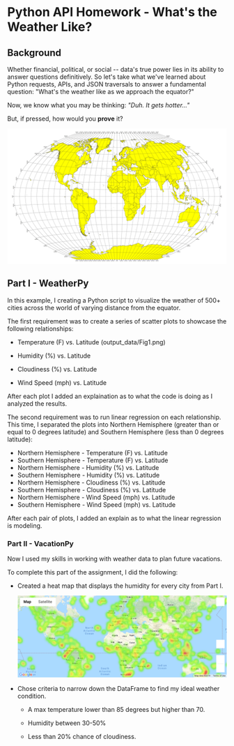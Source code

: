 # Python API Homework - What's the Weather Like?

## Background

Whether financial, political, or social -- data's true power lies in its ability to answer questions definitively. So let's take what we've learned about Python requests, APIs, and JSON traversals to answer a fundamental question: "What's the weather like as we approach the equator?"

Now, we know what you may be thinking: _"Duh. It gets hotter..."_

But, if pressed, how would you **prove** it?

![Equator](Images/equatorsign.png)


## Part I - WeatherPy

In this example, I creating a Python script to visualize the weather of 500+ cities across the world of varying distance from the equator.

The first requirement was to create a series of scatter plots to showcase the following relationships:

* Temperature (F) vs. Latitude
(output_data/Fig1.png)

* Humidity (%) vs. Latitude
* Cloudiness (%) vs. Latitude
* Wind Speed (mph) vs. Latitude

After each plot I added an explaination as to what the code is doing as I analyzed the results.

The second requirement was to run linear regression on each relationship. This time, I separated the plots into Northern Hemisphere (greater than or equal to 0 degrees latitude) and Southern Hemisphere (less than 0 degrees latitude):

* Northern Hemisphere - Temperature (F) vs. Latitude
* Southern Hemisphere - Temperature (F) vs. Latitude
* Northern Hemisphere - Humidity (%) vs. Latitude
* Southern Hemisphere - Humidity (%) vs. Latitude
* Northern Hemisphere - Cloudiness (%) vs. Latitude
* Southern Hemisphere - Cloudiness (%) vs. Latitude
* Northern Hemisphere - Wind Speed (mph) vs. Latitude
* Southern Hemisphere - Wind Speed (mph) vs. Latitude

After each pair of plots, I added an explain as to what the linear regression is modeling.


### Part II - VacationPy

Now I used my skills in working with weather data to plan future vacations.

To complete this part of the assignment, I did the following:

* Created a heat map that displays the humidity for every city from Part I.

  ![heatmap](Images/heatmap.png)

* Chose criteria to narrow down the DataFrame to find my ideal weather condition.

  * A max temperature lower than 85 degrees but higher than 70.

  * Humidity between 30-50%

  * Less than 20% chance of cloudiness.
